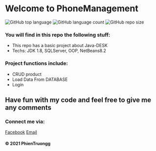 # Welcome to PhoneManagement

![GitHub top language](https://img.shields.io/github/languages/top/Bennny20/PhoneManagement?style=plastic) ![GitHub language count](https://img.shields.io/github/languages/count/Bennny20/PhoneManagement?style=plastic)
![GitHub repo size](https://img.shields.io/github/repo-size/Bennny20/PhoneManagement)

### You will find in this repo the following stuff: 
* This repo has a basic project about Java-DESK
* Techs: JDK 1.8, SQLServer, OOP, NetBeans8.2

### Project functions include:
- CRUD product
- Load Data From DATABASE
- Login

## Have fun with my code and feel free to give me any comments

### Connect me via:
[Facebook](https://www.facebook.com/phien.truong.20)
[Email](phientruong20@gmail.com)


####  © 2021 PhienTruongg
